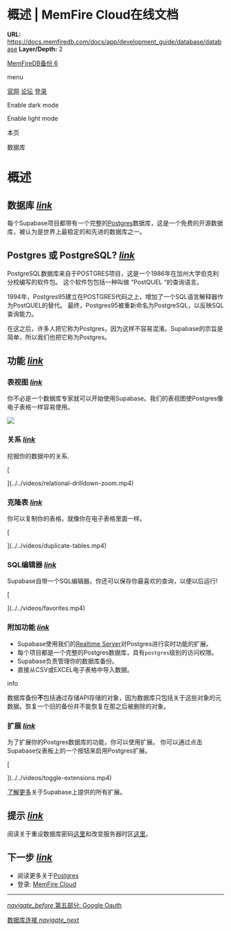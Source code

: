 # 概述 | MemFire Cloud在线文档

**URL:** https://docs.memfiredb.com/docs/app/development_guide/database/database
**Layer/Depth:** 2

[MemFireDB备份 6](/)

menu

[官网](https://memfiredb.com/)
[论坛](https://community.memfiredb.com/)
[登录](https://cloud.memfiredb.com/auth/login)

Enable dark mode

Enable light mode

本页

数据库

# 概述

## 数据库 [*link*](#%e6%95%b0%e6%8d%ae%e5%ba%93)

每个Supabase项目都带有一个完整的[Postgres](https://www.postgresql.org/)数据库，这是一个免费的开源数据库，被认为是世界上最稳定的和先进的数据库之一。

## Postgres 或 PostgreSQL? [*link*](#postgres-%e6%88%96-postgresql)

PostgreSQL数据库来自于POSTGRES项目，这是一个1986年在加州大学伯克利分校编写的软件包。
这个软件包包括一种叫做 “PostQUEL “的查询语言。

1994年，Postgres95建立在POSTGRES代码之上，增加了一个SQL语言解释器作为PostQUEL的替代。
最终，Postgres95被重新命名为PostgreSQL，以反映SQL查询能力。

在这之后，许多人把它称为Postgres，因为这样不容易混淆。Supabase的宗旨是简单，所以我们也把它称为Postgres。

## 功能 [*link*](#%e5%8a%9f%e8%83%bd)

### 表视图 [*link*](#%e8%a1%a8%e8%a7%86%e5%9b%be)

你不必是一个数据库专家就可以开始使用Supabase。我们的表视图使Postgres像电子表格一样容易使用。

![](../../../img/table-view.png)

### 关系 [*link*](#%e5%85%b3%e7%b3%bb)

挖掘你的数据中的关系.

[

](../../videos/relational-drilldown-zoom.mp4)

### 克隆表 [*link*](#%e5%85%8b%e9%9a%86%e8%a1%a8)

你可以复制你的表格，就像你在电子表格里面一样。

[

](../../videos/duplicate-tables.mp4)

### SQL编辑器 [*link*](#sql%e7%bc%96%e8%be%91%e5%99%a8)

Supabase自带一个SQL编辑器。你还可以保存你最喜欢的查询，以便以后运行!

[

](../../videos/favorites.mp4)

### 附加功能 [*link*](#%e9%99%84%e5%8a%a0%e5%8a%9f%e8%83%bd)

* Supabase使用我们的[Realtime Server](https://github.com/supabase/realtime)对Postgres进行实时功能的扩展。
* 每个项目都是一个完整的Postgres数据库，具有`postgres`级别的访问权限。
* Supabase负责管理你的数据库备份。
* 直接从CSV或EXCEL电子表格中导入数据。

info

数据库备份**不**包括通过存储API存储的对象，因为数据库只包括关于这些对象的元数据。恢复一个旧的备份并不能恢复在那之后被删除的对象。

### 扩展 [*link*](#%e6%89%a9%e5%b1%95)

为了扩展你的Postgres数据库的功能，你可以使用扩展。
你可以通过点击Supabase仪表板上的一个按钮来启用Postgres扩展。

[

](../../videos/toggle-extensions.mp4)

[了解更多](/docs/app/development_guide/database/extensions/extensions/)关于Supabase上提供的所有扩展。

## 提示 [*link*](#%e6%8f%90%e7%a4%ba)

阅读关于重设数据库密码[这里](/docs/app/development_guide/database/setting/managing-passwords/)和改变服务器时区[这里](/docs/app/development_guide/database/setting/managing-timezones/)。

## 下一步 [*link*](#%e4%b8%8b%e4%b8%80%e6%ad%a5)

* 阅读更多关于[Postgres](/docs/postgres/server/about)
* 登录: [MemFire Cloud](https://cloud.memfiredb.com/)

---

[*navigate\_before* 第五部分: Google Oauth](/docs/app/development_guide/auth/auth-deep-dive/auth-google-oauth/)

[数据库连接 *navigate\_next*](/docs/app/development_guide/database/connecting-to-postgres/)